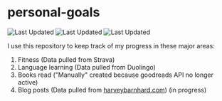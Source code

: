 # personal-goals
![Last Updated](https://img.shields.io/date/1612150146?color=FC4C02&label=Fitness%20Updated&logo=strava)
![Last Updated](https://img.shields.io/date/1612150146?color=7ac70c&label=Language%20Updated&logo=duolingo)
![Last Updated](https://img.shields.io/date/1612150146?color=e9e5cd&label=Books%20Updated&logo=goodreads)

I use this repository to keep track of my progress in these major areas:

1. Fitness (Data pulled from Strava)
2. Language learning (Data pulled from Duolingo)
3. Books read ("Manually" created because goodreads API no longer active)
4. Blog posts (Data pulled from [harveybarnhard.com](https://harveybarnhard.com)) (in progress)
